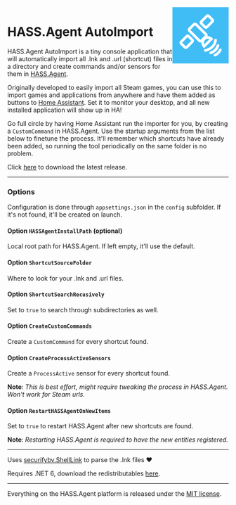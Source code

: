 <a href="https://github.com/LAB02-Research/HASS.Agent/">
    <img src="https://raw.githubusercontent.com/LAB02-Research/HASS.Agent/main/images/logo_128.png" alt="HASS.Agent logo" title="HASS.Agent" align="right" height="128" /></a>

# HASS.Agent AutoImport

HASS.Agent AutoImport is a tiny console application that will automatically import all .lnk and .url (shortcut) files in a directory and create commands and/or sensors for them in [HASS.Agent](https://github.com/LAB02-Research/HASS.Agent).

Originally developed to easily import all Steam games, you can use this to import games and applications from anywhere and have them added as buttons to [Home Assistant](https://www.home-assistant.io). Set it to monitor your desktop, and all new installed application will show up in HA!

Go full circle by having Home Assistant run the importer for you, by creating a `CustomCommand` in HASS.Agent. Use the startup arguments from the list below to finetune the process. It'll remember which shortcuts have already been added, so running the tool periodically on the same folder is no problem.

Click [here](https://github.com/LAB02-Research/HASS.Agent.AutoImport/releases/latest/download/HASS.Agent.AutoImport.zip) to download the latest release.

----

### Options

Configuration is done through `appsettings.json` in the `config` subfolder. If it's not found, it'll be created on launch.

#### Option `HASSAgentInstallPath` (optional)

Local root path for HASS.Agent. If left empty, it'll use the default.

#### Option `ShortcutSourceFolder`

Where to look for your .lnk and .url files.

#### Option `ShortcutSearchRecusively`

Set to `true` to search through subdirectories as well.

#### Option `CreateCustomCommands`

Create a `CustomCommand` for every shortcut found.

#### Option `CreateProcessActiveSensors`

Create a `ProcessActive` sensor for every shortcut found. 

**Note**: _This is best effort, might require tweaking the process in HASS.Agent. Won't work for Steam urls._

#### Option `RestartHASSAgentOnNewItems`

Set to `true` to restart HASS.Agent after new shortcuts are found. 

**Note**: _Restarting HASS.Agent is required to have the new entities registered._

----

Uses [securifybv.ShellLink](https://github.com/securifybv/ShellLink) to parse the .lnk files ❤️

Requires .NET 6, download the redistributables [here](https://dotnet.microsoft.com/en-us/download/dotnet/thank-you/runtime-6.0.12-windows-x64-installer).

----

Everything on the HASS.Agent platform is released under the [MIT license](https://opensource.org/licenses/MIT).
